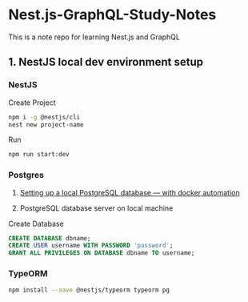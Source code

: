# Nest.js-GraphQL-Study-Notes
This is a note repo for learning Nest.js and GraphQL

## 1. NestJS local dev environment setup
### NestJS
Create Project
```bash
npm i -g @nestjs/cli
nest new project-name
```

Run
```bash
npm run start:dev
```

### Postgres
1. [Setting up a local PostgreSQL database — with docker automation](https://medium.com/@gausmann.simon/nestjs-typeorm-and-postgresql-full-example-development-and-project-setup-working-with-database-c1a2b1b11b8f)

2. PostgreSQL database server on local machine
   
  Create Database
  ```sql
  CREATE DATABASE dbname;
  CREATE USER username WITH PASSWORD 'password';
  GRANT ALL PRIVILEGES ON DATABASE dbname TO username;
  ```


### TypeORM
```bash
npm install --save @nestjs/typeorm typeorm pg
```
